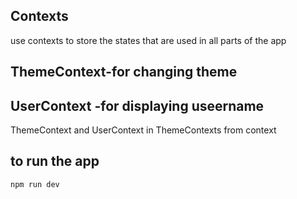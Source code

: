 ## Contexts

use contexts to store the states that are used in all parts of the app

## ThemeContext-for changing theme

## UserContext -for displaying useername

ThemeContext and UserContext in ThemeContexts from context

## to run the app

    npm run dev
